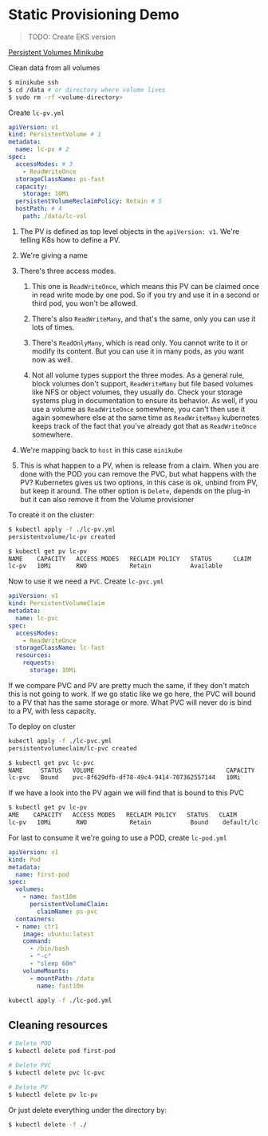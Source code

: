 # Static Provisioning Demo

> TODO: Create EKS version

[Persistent Volumes Minikube](https://minikube.sigs.k8s.io/docs/handbook/persistent_volumes/)


Clean data from all volumes

```bash
$ minikube ssh
$ cd /data # or directory where volume lives
$ sudo rm -rf <volume-directory>
```

Create `lc-pv.yml`

```yml
apiVersion: v1
kind: PersistentVolume # 1
metadata:
  name: lc-pv # 2
spec:
  accessModes: # 3
    - ReadWriteOnce
  storageClassName: ps-fast
  capacity:
    storage: 10Mi
  persistentVolumeReclaimPolicy: Retain # 5
  hostPath: # 4
    path: /data/lc-vol
```

1. The PV is defined as top level objects in the `apiVersion: v1`. We're telling K8s how to define a PV.

2. We're giving a name

3. There's three access modes. 
    
    1. This one is `ReadWriteOnce`, which means this PV can be claimed once in read write mode by one pod. So if you try and use it in a second or third pod, you won't be allowed. 
    
    2. There's also `ReadWriteMany`, and that's the same, only you can use it lots of times. 
    
    3. There's `ReadOnlyMany`, which is read only. You cannot write to it or modify its content. But you can use it in many pods, as you want now as well. 
    
    4. Not all volume types support the three modes. As a general rule, block volumes don't support, `ReadWriteMany` but file based volumes like NFS or object volumes, they usually do. Check your storage systems plug in documentation to ensure its behavior. As well, if you use a volume as `ReadWriteOnce` somewhere, you can't then use it again somewhere else at the same time as `ReadWriteMany` kubernetes  keeps track of the fact that you've already got that as `ReadWriteOnce` somewhere.

4. We're mapping back to `host` in this case `minikube`

5. This is what happen to a PV, when is release from a claim. When you are done with the POD you can remove the PVC, but what happens with the PV? Kubernetes gives us two options, in this case is ok, unbind from PV, but keep it around. The other option is `Delete`, depends on the plug-in but it can also remove it from the Volume provisioner


To create it on the cluster:

```bash
$ kubectl apply -f ./lc-pv.yml
persistentvolume/lc-pv created
```

```bash
$ kubectl get pv lc-pv
NAME    CAPACITY   ACCESS MODES   RECLAIM POLICY   STATUS      CLAIM   STORAGECLASS   REASON   AGE
lc-pv   10Mi       RWO            Retain           Available                                   38s
```


Now to use it we need a `PVC`. Create `lc-pvc.yml`

```yml
apiVersion: v1
kind: PersistentVolumeClaim
metadata:
  name: lc-pvc 
spec:
  accessModes:
    - ReadWriteOnce
  storageClassName: lc-fast
  resources:
    requests:
      storage: 10Mi

```


If we compare PVC and PV are pretty much the same, if they don't match this is not going to work. If we go static like we go here, the PVC will bound to a PV that has the same storage or more. What PVC will never do is bind to a PV, with less capacity.


To deploy on cluster

```bash
kubectl apply -f ./lc-pvc.yml
persistentvolumeclaim/lc-pvc created
```

```bash
$ kubectl get pvc lc-pvc
NAME     STATUS   VOLUME                                     CAPACITY   ACCESS MODES   STORAGECLASS   AGE
lc-pvc   Bound    pvc-8f629dfb-df78-49c4-9414-707362557144   10Mi       RWO            standard       31s
```

If we have a look into the PV again we will find that is bound to this PVC

```bash
$ kubectl get pv lc-pv
AME    CAPACITY   ACCESS MODES   RECLAIM POLICY   STATUS   CLAIM            STORAGECLASS   REASON   AGE
lc-pv   10Mi       RWO            Retain           Bound    default/lc-pvc   lc-fast                 114s
```

For last to consume it we're going to use a POD, create `lc-pod.yml`


```yml
apiVersion: v1
kind: Pod
metadata:
  name: first-pod
spec:
  volumes:
    - name: fast10m
      persistentVolumeClaim:
        claimName: ps-pvc
  containers:
  - name: ctr1
    image: ubuntu:latest
    command:
      - /bin/bash
      - "-c"
      - "sleep 60m"
    volumeMounts:
      - mountPath: /data
        name: fast10m

```

```bash
kubectl apply -f ./lc-pod.yml
```

## Cleaning resources

```bash
# Delete POD
$ kubectl delete pod first-pod
```

```bash
# Delete PVC
$ kubectl delete pvc lc-pvc
```

```bash
# Delete PV
$ kubectl delete pv lc-pv
```

Or just delete everything under the directory by:

```bash
$ kubectl delete -f ./
```
